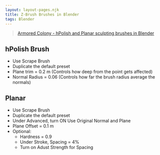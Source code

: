 ```yaml
---
layout: layout-pages.njk
title: Z-Brush Brushes in Blender
tags: Blender
---
```


> [Armored Colony - hPolish and Planar sculpting brushes in Blender](https://www.youtube.com/watch?v=gIujBF74FQg)

## hPolish Brush
- Use Scrape Brush
- Duplicate the default preset
- Plane trim = 0.2 m (Controls how deep from the point gets affected)
- Normal Radius = 0.06 (Controls how far the brush radius average the normals)

## Planar
- Use Scrape Brush
- Duplicate the default preset
- Under Advanced, turn ON Use Original Normal and Plane 
- Plane Offset = 0.1 m
- Optional:
  - Hardness = 0.9
  - Under Stroke, Spacing = 4%
  - Turn on Adust Strength for Spacing